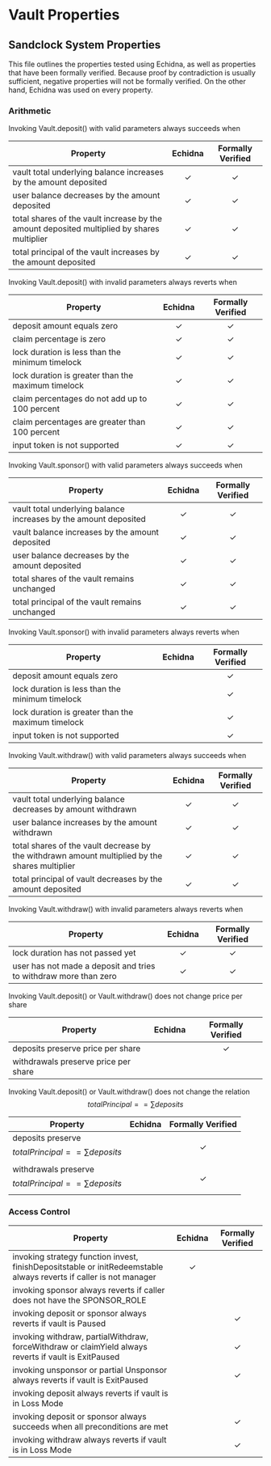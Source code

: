 # Vault Properties

## Sandclock System Properties

This file outlines the properties tested using Echidna, as well as properties that have been formally verified. Because proof by contradiction is usually sufficient, negative properties will not be formally verified. On the other hand, Echidna was used on every property.

### Arithmetic

Invoking Vault.deposit() with valid parameters always succeeds when

| Property                                                                                   | Echidna | Formally Verified |
| ------------------------------------------------------------------------------------------ | :-----: | :---------------: |
| vault total underlying balance increases by the amount deposited                           |    ✓    |         ✓         |
| user balance decreases by the amount deposited                                             |    ✓    |         ✓         |
| total shares of the vault increase by the amount deposited multiplied by shares multiplier |    ✓    |         ✓         |
| total principal of the vault increases by the amount deposited                             |    ✓    |         ✓         |

Invoking Vault.deposit() with invalid parameters always reverts when

| Property                                           | Echidna | Formally Verified |
| -------------------------------------------------- | :-----: | :---------------: |
| deposit amount equals zero                         |    ✓    |         ✓         |
| claim percentage is zero                           |    ✓    |         ✓         |
| lock duration is less than the minimum timelock    |    ✓    |         ✓         |
| lock duration is greater than the maximum timelock |    ✓    |         ✓         |
| claim percentages do not add up to 100 percent     |    ✓    |         ✓         |
| claim percentages are greater than 100 percent     |    ✓    |         ✓         |
| input token is not supported                       |    ✓    |         ✓         |

Invoking Vault.sponsor() with valid parameters always succeeds when

| Property                                                         | Echidna | Formally Verified |
| ---------------------------------------------------------------- | :-----: | :---------------: |
| vault total underlying balance increases by the amount deposited |    ✓    |         ✓         |
| vault balance increases by the amount deposited                  |    ✓    |         ✓         |
| user balance decreases by the amount deposited                   |    ✓    |         ✓         |
| total shares of the vault remains unchanged                      |    ✓    |         ✓         |
| total principal of the vault remains unchanged                   |    ✓    |         ✓         |

Invoking Vault.sponsor() with invalid parameters always reverts when

| Property                                           | Echidna | Formally Verified |
| -------------------------------------------------- | :-----: | :---------------: |
| deposit amount equals zero                         |         |         ✓         |
| lock duration is less than the minimum timelock    |         |         ✓         |
| lock duration is greater than the maximum timelock |         |         ✓         |
| input token is not supported                       |         |         ✓         |

Invoking Vault.withdraw() with valid parameters always succeeds when

| Property                                                                                       | Echidna | Formally Verified |
| ---------------------------------------------------------------------------------------------- | :-----: | :---------------: |
| vault total underlying balance decreases by amount withdrawn                                   |    ✓    |         ✓         |
| user balance increases by the amount withdrawn                                                 |    ✓    |         ✓         |
| total shares of the vault decrease by the withdrawn amount multiplied by the shares multiplier |    ✓    |         ✓         |
| total principal of vault decreases by the amount deposited                                     |    ✓    |         ✓         |

Invoking Vault.withdraw() with invalid parameters always reverts when

| Property                                                         | Echidna | Formally Verified |
| ---------------------------------------------------------------- | :-----: | :---------------: |
| lock duration has not passed yet                                 |    ✓    |         ✓         |
| user has not made a deposit and tries to withdraw more than zero |    ✓    |         ✓         |

Invoking Vault.deposit() or Vault.withdraw() does not change price per share

| Property                             | Echidna | Formally Verified |
| ------------------------------------ | :-----: | :---------------: |
| deposits preserve price per share    |         |         ✓         |
| withdrawals preserve price per share |         |                   |

Invoking Vault.deposit() or Vault.withdraw() does not change the relation $$totalPrincipal == \sum deposits$$

| Property                                                | Echidna | Formally Verified |
| ------------------------------------------------------- | :-----: | :---------------: |
| deposits preserve $$totalPrincipal == \sum deposits$$   |         |         ✓         |
| withdrawals preserve $$totalPrincipal == \sum deposits$$|         |         ✓         |

### Access Control

| Property                                                                                                           | Echidna | Formally Verified |
| ------------------------------------------------------------------------------------------------------------------ | :-----: | :---------------: |
| invoking strategy function invest, finishDepositstable or initRedeemstable always reverts if caller is not manager |    ✓    |                   |
| invoking sponsor always reverts if caller does not have the SPONSOR\_ROLE                                          |         |                   |
| invoking deposit or sponsor always reverts if vault is Paused                                                      |         |         ✓         |
| invoking withdraw, partialWithdraw, forceWithdraw or claimYield always reverts if vault is ExitPaused              |         |         ✓         |
| invoking unsponsor or partial Unsponsor always reverts if vault is ExitPaused                                      |         |         ✓         |
| invoking deposit always reverts if vault is in Loss Mode                                                           |         |                   |
| invoking deposit or sponsor always succeeds when all preconditions are met                                         |         |         ✓         |
| invoking withdraw always reverts if vault is in Loss Mode                                                          |         |         ✓         |

